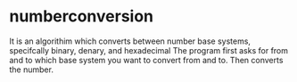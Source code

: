 # numberconversion
It is an algorithim which converts between number base systems, specifcally binary, denary, and hexadecimal
The program first asks for from and to which base system you want to convert from and to. Then converts the number.
